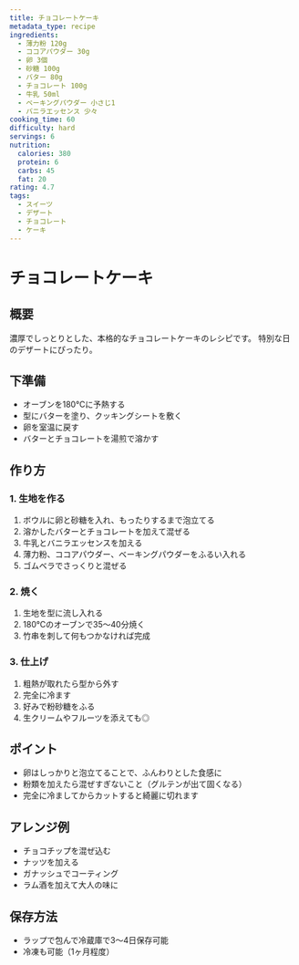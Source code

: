 ```yaml
---
title: チョコレートケーキ
metadata_type: recipe
ingredients:
  - 薄力粉 120g
  - ココアパウダー 30g
  - 卵 3個
  - 砂糖 100g
  - バター 80g
  - チョコレート 100g
  - 牛乳 50ml
  - ベーキングパウダー 小さじ1
  - バニラエッセンス 少々
cooking_time: 60
difficulty: hard
servings: 6
nutrition:
  calories: 380
  protein: 6
  carbs: 45
  fat: 20
rating: 4.7
tags:
  - スイーツ
  - デザート
  - チョコレート
  - ケーキ
---
```


# チョコレートケーキ

## 概要
濃厚でしっとりとした、本格的なチョコレートケーキのレシピです。
特別な日のデザートにぴったり。

## 下準備
- オーブンを180°Cに予熱する
- 型にバターを塗り、クッキングシートを敷く
- 卵を室温に戻す
- バターとチョコレートを湯煎で溶かす

## 作り方

### 1. 生地を作る
1. ボウルに卵と砂糖を入れ、もったりするまで泡立てる
2. 溶かしたバターとチョコレートを加えて混ぜる
3. 牛乳とバニラエッセンスを加える
4. 薄力粉、ココアパウダー、ベーキングパウダーをふるい入れる
5. ゴムベラでさっくりと混ぜる

### 2. 焼く
1. 生地を型に流し入れる
2. 180°Cのオーブンで35〜40分焼く
3. 竹串を刺して何もつかなければ完成

### 3. 仕上げ
1. 粗熱が取れたら型から外す
2. 完全に冷ます
3. 好みで粉砂糖をふる
4. 生クリームやフルーツを添えても◎

## ポイント
- 卵はしっかりと泡立てることで、ふんわりとした食感に
- 粉類を加えたら混ぜすぎないこと（グルテンが出て固くなる）
- 完全に冷ましてからカットすると綺麗に切れます

## アレンジ例
- チョコチップを混ぜ込む
- ナッツを加える
- ガナッシュでコーティング
- ラム酒を加えて大人の味に

## 保存方法
- ラップで包んで冷蔵庫で3〜4日保存可能
- 冷凍も可能（1ヶ月程度）
